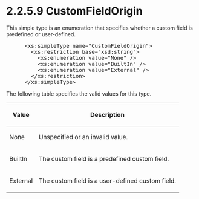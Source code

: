<html dir="LTR" xmlns:mshelp="http://msdn.microsoft.com/mshelp" xmlns:ddue="http://ddue.schemas.microsoft.com/authoring/2003/5" xmlns:xlink="http://www.w3.org/1999/xlink" xmlns:tool="http://www.microsoft.com/tooltip">
 <body>
 <div id="header">
 <h1 class="heading">2.2.5.9 CustomFieldOrigin</h1>
 </div>
 <div id="mainSection">
 <div id="mainBody">
 <div id="allHistory" class="saveHistory"></div>
 <div id="sectionSection0" class="section" name="collapseableSection">
 

<p>This simple type is an enumeration that specifies whether a
custom field is predefined or user-defined.</p>

<dl>
<dd>
<div><pre> &lt;xs:simpleType name=&quot;CustomFieldOrigin&quot;&gt;
   &lt;xs:restriction base=&quot;xsd:string&quot;&gt;
     &lt;xs:enumeration value=&quot;None&quot; /&gt;
     &lt;xs:enumeration value=&quot;BuiltIn&quot; /&gt;
     &lt;xs:enumeration value=&quot;External&quot; /&gt;
   &lt;/xs:restriction&gt;
 &lt;/xs:simpleType&gt;
</pre></div>
</dd></dl>

<p>The following table specifies the valid values for this
type.</p>

<table>
 <thead>
 <tr>
 <th>
 <p>Value</p>
 </th>
 <th>
 <p>Description</p>
 </th>
 </tr>
 </thead>
 <tr>
 <td>
 <p>None</p>
 </td>
 <td>
 <p>Unspecified or an invalid value.</p>
 </td>
 </tr>
 <tr>
 <td>
 <p>BuiltIn</p>
 </td>
 <td>
 <p>The custom field is a predefined custom field.</p>
 </td>
 </tr>
 <tr>
 <td>
 <p>External</p>
 </td>
 <td>
 <p>The custom field is a user-defined custom field.</p>
 </td>
 </tr>
</table>

<p> </p>


 </div>
 </div>
 </div>
 </body>
</html>